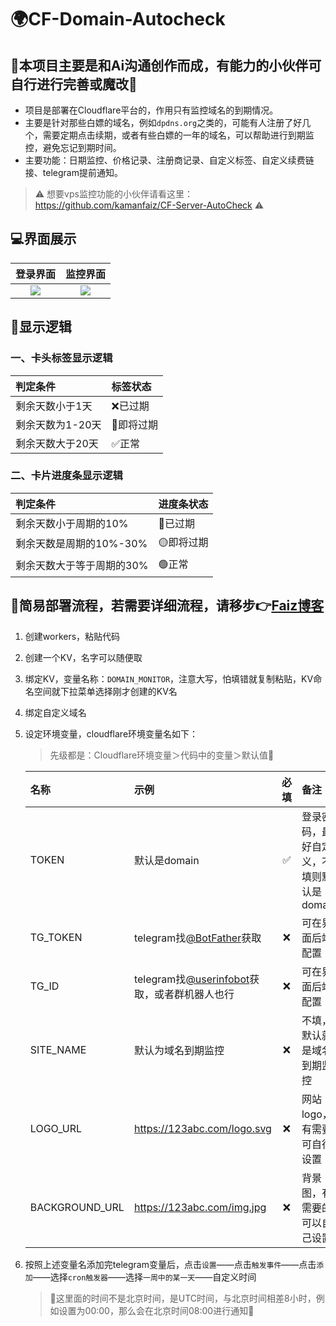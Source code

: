 # 🌍CF-Domain-Autocheck

## 🚨本项目主要是和Ai沟通创作而成，有能力的小伙伴可自行进行完善或魔改🚨

* 项目是部署在Cloudflare平台的，作用只有监控域名的到期情况。
* 主要是针对那些白嫖的域名，例如`dpdns.org`之类的，可能有人注册了好几个，需要定期点击续期，或者有些白嫖的一年的域名，可以帮助进行到期监控，避免忘记到期时间。
* 主要功能：日期监控、价格记录、注册商记录、自定义标签、自定义续费链接、telegram提前通知。
> ⚠️ 想要vps监控功能的小伙伴请看这里：https://github.com/kamanfaiz/CF-Server-AutoCheck ⚠️

## 💻界面展示
|                                 登录界面                                  |                                 监控界面                                  |
|:-------------------------------------------------------------------------:|:-------------------------------------------------------------------------:|
| ![](https://imgr2.952536.xyz/Hexo/Article/PixPin_2025-07-26_23-05-27.png) | ![](https://imgr2.952536.xyz/Hexo/Article/PixPin_2025-07-26_23-03-45.png) |

## 📌显示逻辑
### 一、卡头标签显示逻辑
| 判定条件         | 标签状态   |
|:-----------------|:-----------|
| 剩余天数小于1天  | ❌已过期    |
| 剩余天数为1-20天 | 📢即将过期 |
| 剩余天数大于20天 | ✅正常      |

### 二、卡片进度条显示逻辑
| 判定条件                  | 进度条状态 |
|:--------------------------|:-----------|
| 剩余天数小于周期的10%     | 🔴已过期   |
| 剩余天数是周期的10%-30%   | 🟡即将过期 |
| 剩余天数大于等于周期的30% | 🟢正常     |

## 🚀简易部署流程，若需要详细流程，请移步👉[Faiz博客](https://blog.faiz.hidns.co/2025/07/26/Domain-AutoCheck%E5%9F%9F%E5%90%8D%E5%88%B0%E6%9C%9F%E7%9B%91%E6%8E%A7/)
1. 创建workers，粘贴代码
2. 创建一个KV，名字可以随便取
3. 绑定KV，变量名称：`DOMAIN_MONITOR`，注意大写，怕填错就复制粘贴，KV命名空间就下拉菜单选择刚才创建的KV名
4. 绑定自定义域名
5. 设定环境变量，cloudflare环境变量名如下：

    > 先级都是：Cloudflare环境变量＞代码中的变量＞默认值🚨

    | 名称           | 示例                                                                     | 必填 | 备注                                     |
    |:---------------|:-------------------------------------------------------------------------|:----:|:-----------------------------------------|
    | TOKEN          | 默认是domain                                                             |  ✅️   | 登录密码，最好自定义，不填则默认是domain |
    | TG_TOKEN       | telegram找[@BotFather](https://t.me/BotFather)获取                       |  ❌️   | 可在界面后端配置                         |
    | TG_ID          | telegram找[@userinfobot](https://t.me/userinfobot)获取，或者群机器人也行 |  ❌️   | 可在界面后端配置                         |
    | SITE_NAME      | 默认为域名到期监控                                                       |  ❌️   | 不填，默认就是域名到期监控               |
    | LOGO_URL       | https://123abc.com/logo.svg                                              |  ❌️   | 网站logo，有需要可自行设置               |
    | BACKGROUND_URL | https://123abc.com/img.jpg                                               |  ❌️   | 背景图，有需要的可以自己设置             |

6. 按照上述变量名添加完telegram变量后，点击`设置`——点击`触发事件`——点击`添加`——选择`cron触发器`——选择`一周中的某一天`——自定义时间
    > 🚨这里面的时间不是北京时间，是UTC时间，与北京时间相差8小时，例如设置为00:00，那么会在北京时间08:00进行通知🚨
